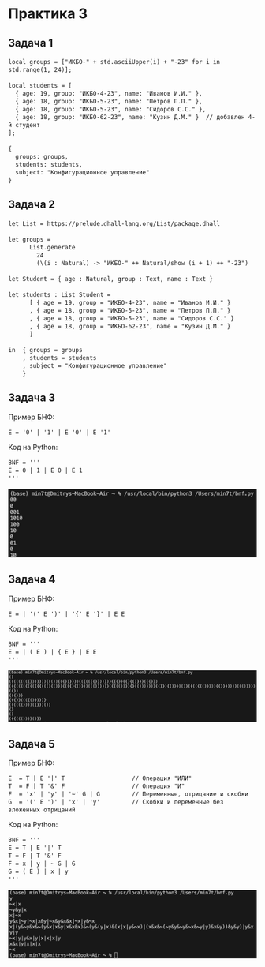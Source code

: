 # Практика 3

## Задача 1

```
local groups = ["ИКБО-" + std.asciiUpper(i) + "-23" for i in std.range(1, 24)];

local students = [
  { age: 19, group: "ИКБО-4-23", name: "Иванов И.И." },
  { age: 18, group: "ИКБО-5-23", name: "Петров П.П." },
  { age: 18, group: "ИКБО-5-23", name: "Сидоров С.С." },
  { age: 18, group: "ИКБО-62-23", name: "Кузин Д.М." }  // добавлен 4-й студент
];

{
  groups: groups,
  students: students,
  subject: "Конфигурационное управление"
}
```

## Задача 2

```
let List = https://prelude.dhall-lang.org/List/package.dhall

let groups =
      List.generate
        24
        (\(i : Natural) -> "ИКБО-" ++ Natural/show (i + 1) ++ "-23")

let Student = { age : Natural, group : Text, name : Text }

let students : List Student =
      [ { age = 19, group = "ИКБО-4-23", name = "Иванов И.И." }
      , { age = 18, group = "ИКБО-5-23", name = "Петров П.П." }
      , { age = 18, group = "ИКБО-5-23", name = "Сидоров С.С." }
      , { age = 18, group = "ИКБО-62-23", name = "Кузин Д.М." }
      ]

in  { groups = groups
    , students = students
    , subject = "Конфигурационное управление"
    }
```

## Задача 3

Пример БНФ:

```
E = '0' | '1' | E '0' | E '1'
```

Код на Python:

```
BNF = '''
E = 0 | 1 | E 0 | E 1
'''
```
![image](https://github.com/mint1524/confUpr/blob/main/prak3/kal3.1.png)

## Задача 4

Пример БНФ:

```
E = | '(' E ')' | '{' E '}' | E E
```

Код на Python:

```
BNF = '''
E = | ( E ) | { E } | E E
'''
```
![image](https://github.com/mint1524/confUpr/blob/main/prak3/kal3.2.png)

## Задача 5

Пример БНФ:

```
E  = T | E '|' T                   // Операция "ИЛИ"
T  = F | T '&' F                   // Операция "И"
F  = 'x' | 'y' | '~' G | G         // Переменные, отрицание и скобки
G  = '(' E ')' | 'x' | 'y'         // Скобки и переменные без вложенных отрицаний
```

Код на Python:

```
BNF = '''
E = T | E '|' T
T = F | T '&' F
F = x | y | ~ G | G
G = ( E ) | x | y
'''
```
![image](https://github.com/mint1524/confUpr/blob/main/prak3/kal3.3.png)
